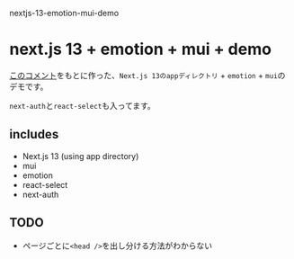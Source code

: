 nextjs-13-emotion-mui-demo

# next.js 13 + emotion + mui + demo

[このコメント](https://github.com/emotion-js/emotion/issues/2928#issuecomment-1319747902)をもとに作った、`Next.js 13のappディレクトリ` + `emotion` + `mui`のデモです。

`next-auth`と`react-select`も入ってます。

## includes

- Next.js 13 (using app directory)
- mui
- emotion
- react-select
- next-auth

## TODO

- ページごとに`<head />`を出し分ける方法がわからない